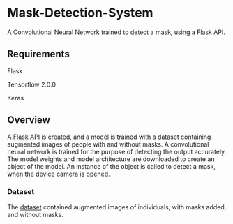 # Mask-Detection-System
A Convolutional Neural Network trained to detect a mask, using a Flask API.

## Requirements
Flask

Tensorflow 2.0.0

Keras

## Overview
A Flask API is created, and a model is trained with a dataset containing augmented images of people with and without masks.
A convolutional neural network is trained for the purpose of detecting the output accurately.
The model weights and model architecture are downloaded to create an object of the model.
An instance of the object is called to detect a mask, when the device camera is opened.

### Dataset
The [dataset](https://github.com/prajnasb/observations/tree/master/experiements/data) contained augmented images of individuals, with masks added, and without masks.

